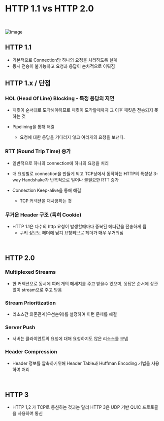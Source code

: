 # HTTP 1.1 vs HTTP 2.0

<br>

![image](https://user-images.githubusercontent.com/92436863/229444218-3ac3d719-5a67-4768-97ed-87c78e8aff32.png)


## HTTP 1.1
- 기본적으로 Connection당 하나의 요청을 처리하도록 설계
- 동시 전송이 불가능하고 요청과 응답이 순차적으로 이뤄짐

## HTTP 1.x / 단점

### HOL (Head Of Line) Blocking - 특정 응답의 지연
- 패킷이 순서대로 도착해야하므로 패킷이 도착할때까지 그 이후 패킷은 전송되지 못하는 것

- Pipelining을 통해 해결
    - 요청에 대한 응답을 기다리지 않고 여러개의 요청을 보낸다.

### RTT (Round Trip Time) 증가
- 일반적으로 하나의 connection에 하나의 요청을 처리
- 매 요청별로 connection을 만들게 되고 TCP상에서 동작하는 HTTP의 특성상 3-way Handshake가 반복적으로 일어나 불필요한 RTT 증가

- Connection Keep-alive을 통해 해결
    - TCP 커넥션을 재사용하는 것

### 무거운 Header 구조 (특히 Cookie)

- HTTP 1.1은 다수의 http 요청이 발생할때마다 중복된 헤더값을 전송하게 됨
    - 쿠키 정보도 헤더에 담겨 요청되므로 헤더가 매우 무거워짐


<br>

## HTTP 2.0

### Multiplexed Streams
- 한 커넥션으로 동시에 여러 개의 메세지를 주고 받을수 있으며, 응답은 순서에 상관없이 stream으로 주고 받음

### Stream Prioritization
- 리소스간 의존관계(우선순위)를 설정하여 이런 문제를 해결

### Server Push
- 서버는 클라이언트의 요청에 대해 요청하지도 않은 리소스를 보냄

### Header Compression
- Header 정보를 압축하기위해 Header Table과 Huffman Encoding 기법을 사용하여 처리


<br>

## HTTP 3
- HTTP 1,2 가 TCP로 통신하는 것과는 달리 HTTP 3은 UDP 기반 QUIC 프로토콜을 사용하여 통신